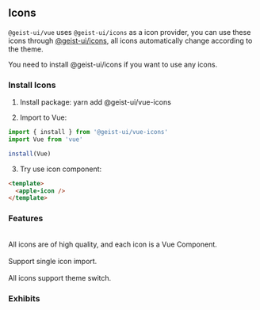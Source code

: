 ## Icons

`@geist-ui/vue` uses `@geist-ui/icons` as a icon provider, you can use these icons through [@geist-ui/icons](https://github.com/geist-org/vue-icons),
all icons automatically change according to the theme.

<zi-note type="warning">
You need to install <zi-code>@geist-ui/icons</zi-code> if you want to use any icons.
</zi-note>

<zi-spacer :y="2"></zi-spacer>

### Install Icons

1. Install package: <zi-code>yarn add @geist-ui/vue-icons</zi-code>

2. Import to Vue:

```js
import { install } from '@geist-ui/vue-icons'
import Vue from 'vue'

install(Vue)
```

3. Try use icon component:

```html
<template>
  <apple-icon />
</template>
```

<zi-spacer :y="2"></zi-spacer>

### Features

<br>

<zi-dot type="success">
All icons are of high quality, and each icon is a Vue Component.
</zi-dot>

<br>
<br>

<zi-dot type="success">
Support single icon import.
</zi-dot>

<br>
<br>

<zi-dot type="success">
All icons support theme switch.
</zi-dot>

<zi-spacer :y="2"></zi-spacer>

### Exhibits

<ex-exhibits></ex-exhibits>

<zi-spacer :y="3"></zi-spacer>
